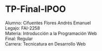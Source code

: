# TP-Final-IPOO
Alumno: Cifuentes Flores Andrés Emanuel<br>
Legajo: FAI-2258<br>
Materia: Introducción a la Programación Web<br>
Final: Regular <br>
Carrera: Tecnicatura en Desarrollo Web<br>

